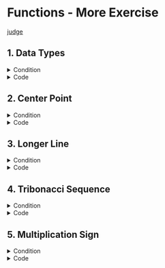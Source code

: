 # Functions - More Exercise

[judge](https://judge.softuni.org/Contests/1729/Functions-More-Exercises)

## 1. Data Types

<details><summary>Condition</summary>

Write a function that, depending on the **first line of the input**,
reads one of the following strings: **"int"**, **"real"**, or **"string"**.

* If the data type is an int, multiply the number by 2.
* If the data type is real, multiply the number by 1.5 and format the result to the second decimal point.
* If the data type is a string, surround the input with "$".
  Print the result on the console.

Example

| Input            | Output  |
|------------------|---------|
| int</br>5        | 10      |
| real</br>2       | 3.00    |
| string</br>hello | $hello$ |

</details>
<details> <summary>Code</summary>

```Python
command = input()
num = input()

if command == "int":
    result = int(num) * 2
elif command == "real":
    result = f"{float(num) * 1.5:.2f}"
elif command == "string":
    result = f"${num}$"

print(result)
```

task solution by kumchovalcho

```Python
command = input()
to_process = input()


def calculate(command, calculation):
    result = ""
    if command == "int":
        result = f"{int(calculation) * 2:.0f}"
    elif command == "real":
        result = f"{float(calculation) * 1.5:.2f}"
    elif command == "string":
        result = "$" + calculation + "$"
    return result


print(calculate(command, to_process))
```

task solution by Ceo

```Python
def calc(arg1, arg2):
    if arg1 == "int":
        result = float(arg2) * 2
        return f"{result:.0f}"

    elif arg1 == "real":
        result = float(arg2) * 1.5
        return f"{result:.2f}"

    elif arg1 == "string":
        return f"${arg2}$"
```

print(calc(command, number))

</details>

## 2. Center Point

<details><summary>Condition</summary>

You will be given the coordinates of two points on a Cartesian coordinate system - X1, Y1, X2, and Y2 on separate lines.
Write a **function** that prints the point which is closest to the center
of the coordinate system (0, 0) in the format: **"({X}, {Y})"**</br>
If the points are at the same distance from the center, print only the first one.
The resulting coordinates must be **formatted** to the **lower integer.**

Example

| Input                        | Output   |
|------------------------------|----------|
| 2</br>4</br>-1</br>2         | (-1, 2)  |
| 10</br>14.5</br>-17.2</br>16 | (10, 14) |

</details>
<details> <summary>Code</summary>

```Python
import math

x1 = math.floor(float(input()))
x2 = math.floor(float(input()))
y1 = math.floor(float(input()))
y2 = math.floor(float(input()))

sum_x = math.floor(abs(x1) + abs(x2))
sum_y = math.floor(abs(y1) + abs(y2))


def whats_closer(arg1, arg2):
    if arg1 <= arg2:
        return f"({x1}, {x2})"

    elif arg2 <= arg1:
        return f"({y1}, {y2})"


print(whats_closer(sum_x, sum_y))
```

```Python
import math


# Function to get coordinates from the user
def get_coordinates():
    x = math.floor(float(input()))
    y = math.floor(float(input()))
    return x, y


# Function to calculate the distance from the center
def calculate_distance(coord):
    return math.floor(abs(coord[0]) + abs(coord[1]))


# Function to determine which of two points is closer to the center
def whats_closer(coord1, coord2):
    distance1 = calculate_distance(coord1)
    distance2 = calculate_distance(coord2)

    if distance1 <= distance2:
        return coord1
    else:
        return coord2


# Get coordinates for points A and B
point_a = get_coordinates()
point_b = get_coordinates()

# Determine which point is closer
closer_point = whats_closer(point_a, point_b)

print(f"{closer_point}")
```

</details>

## 3. Longer Line

<details><summary>Condition</summary>

You will be given the coordinates of four points.
The first and the second pair of points form two different lines.
Create a function that prints the **longer line** in the format:
**"({X1}, {Y1})({X2}, {Y2})"** starting from the point which is closer to the center of the coordinate system (0, 0).
You can reuse the method that you wrote for the previous problem.
If the lines are of equal length, print only the first one.
The resulting coordinates must be **formatted** to the **lower integer.**

Example

| Input                                           | Output          |
|-------------------------------------------------|-----------------|
| 2</br>4</br>-1</br>2</br>-5</br>-5</br>4</br>-3 | (4, -3)(-5, -5) |
| 1</br>2</br>3</br>4</br>9</br>7</br>5</br>6     | (5, 6)(9, 7)    |
|                                                 |                 |

</details>
<details> <summary>Code</summary>

```Python
x1, x2, y1, y2 = math.floor(float(input())), math.floor(float(input())), math.floor(float(input())), math.floor(
    float(input()))
z1, z2, v1, v2 = math.floor(float(input())), math.floor(float(input())), math.floor(float(input())), math.floor(
    float(input()))

sum_x = math.floor(abs(x1) + abs(x2))
sum_y = math.floor(abs(y1) + abs(y2))
sum_z = math.floor(abs(z1) + abs(z2))
sum_v = math.floor(abs(v1) + abs(v2))


def whats_closer(arg1, arg2, arg3, arg4):
    one = arg1 + arg2
    two = arg3 + arg4
    if one > two:
        if abs(x1) + abs(x2) > abs(y1) + abs(y2):
            return f"({y1}, {y2})({x1}, {x2})"
        else:
            return f"({x1}, {x2})({y1}, {y2})"
    elif one < two:
        if abs(z1) + abs(z2) > abs(v1) + abs(v2):
            return f"({v1}, {v2})({z1}, {z2})"
        else:
            return f"({z1}, {z2})({v1}, {v2})"
    else:
        if abs(z1) + abs(z2) > abs(v1) + abs(v2):
            return f"({v1}, {v2})({z1}, {z2})"
        else:
            return f"({z1}, {z2})({v1}, {v2})"


print(whats_closer(sum_x, sum_y, sum_z, sum_v))
```

```Python
import math


def get_input_values():
    x1, x2, y1, y2 = map(lambda x: math.floor(float(input())), range(4))
    z1, z2, v1, v2 = map(lambda x: math.floor(float(input())), range(4))
    return x1, x2, y1, y2, z1, z2, v1, v2


def calculate_sums(x1, x2, y1, y2, z1, z2, v1, v2):
    sum_x = math.floor(abs(x1) + abs(x2))
    sum_y = math.floor(abs(y1) + abs(y2))
    sum_z = math.floor(abs(z1) + abs(z2))
    sum_v = math.floor(abs(v1) + abs(v2))
    return sum_x, sum_y, sum_z, sum_v


def whats_closer(x1, x2, y1, y2, z1, z2, v1, v2):
    sum_x, sum_y, sum_z, sum_v = calculate_sums(x1, x2, y1, y2, z1, z2, v1, v2)

    one = sum_x + sum_y
    two = sum_z + sum_v

    if one > two:
        if abs(x1) + abs(x2) > abs(y1) + abs(y2):
            return f"({y1}, {y2})({x1}, {x2})"
        else:
            return f"({x1}, {x2})({y1}, {y2})"
    elif one < two:
        if abs(z1) + abs(z2) > abs(v1) + abs(v2):
            return f"({v1}, {v2})({z1}, {z2})"
        else:
            return f"({z1}, {z2})({v1}, {v2})"
    else:
        if abs(z1) + abs(z2) > abs(v1) + abs(v2):
            return f"({v1}, {v2})({z1}, {z2})"
        else:
            return f"({z1}, {z2})({v1}, {v2})"


def main():
    x1, x2, y1, y2, z1, z2, v1, v2 = get_input_values()
    result = whats_closer(x1, x2, y1, y2, z1, z2, v1, v2)
    print(result)


if __name__ == "__main__":
    main()
```

</details>

## 4. Tribonacci Sequence

<details><summary>Condition</summary>

In the Tribonacci sequence, every number is formed by the **sum of the previous 3**.
Write a function that prints numbers from the Tribonacci
sequence on **one line** separated by a single space, starting from 1.
You will receive a positive integer number as input.

Example

| Input | Output             |
|-------|--------------------|
| 4     | 1 1 2 4            |
| 8     | 1 1 2 4 7 13 24 44 |

</details>
<details> <summary>Code</summary>

```Python
a, b, c = 1, 1, 2
upper_limit = int(input())

sequence = []

while len(sequence) + 1 <= upper_limit:
    sequence.append(a)
    a, b, c = b, c, a + b + c

print(' '.join(map(str, sequence)))
```

task solution by kumchovalcho

```Python
def tribonacci_sequence(number: int):
    sequence = [1, 1, 2]

    if 1 <= number <= 3:
        return sequence[:number]

    rotations = number - len(sequence)
    for _ in range(rotations):
        current_numbers = sequence[-3:]
        sequence.append(sum(current_numbers))

    return sequence


tribonacci_number = int(input())
result = tribonacci_sequence(tribonacci_number)
print(*result, sep=" ")
```

task solution by Ceo

```Python
starting_number = int(input())

last_three = [1, 1]


def show_tribonacci(num):
    for number in range(1, num + 1):
        if number == 1 or number == 2:
            print(last_three[number - 1], end=" ")
            continue
        else:
            add_last_number = 0
            if len(last_three) > 2:
                add_last_number = last_three.pop(0)
        print(sum(last_three) + add_last_number, end=" ")
        last_three.append(sum(last_three) + add_last_number)


show_tribonacci(starting_number)
```

task solution by Ceo

```Python
n = int(input())


def tribonacci(n):
    list = [1, 0, 0]
    for i in range(n):
        next_num = sum(list)
        print(next_num, end=" ")
        list.append(next_num)
        list.pop(0)


tribonacci(n)
```

</details>

## 5. Multiplication Sign

<details><summary>Condition</summary>

You will receive three integer numbers.
Write a program that finds if their multiplication (the result) is **negative, positive, or zero**.
Try to do this **WITHOUT** multiplying the 3 numbers.

Example

| Input          | Output   |
|----------------|----------|
| 2</br>3</br>-1 | negative |
| 2</br>3</br>1  | positive |

</details>
<details> <summary>Code</summary>

with multiplication

```Python
import math

x, y, z = map(lambda r: math.floor(int(input())), range(3))
sign = ''
result = x * y * z

if result < 0:
    sign = 'negative'
elif result > 0:
    sign = 'positive'
else:
    sign = 'zero'

print(sign)
```

without multiplication

```Python
import math

x, y, z = map(lambda r: math.floor(int(input())), range(3))


def check_numbers(one, two, three):
    if (three > 0 and one < 0 and two < 0) or
            (two > 0 and one < 0 and three < 0) or
            (one > 0 and two < 0 and three < 0) or
            (one > 0 and two > 0 and three > 0):
        return "positive"
    elif one == 0 or two == 0 or three == 0:
        return "zero"
    elif one < 0 or two < 0 or three < 0:
        return "negative"


print(check_numbers(x, y, z))
```

task solution by kumchovalcho

```Python
def check_numbers(first, second, third):
    if any(x == 0 for x in (first, second, third)):
        return "zero"

    if all(x > 0 for x in (first, second, third)) or
            sum(1 for x in (first, second, third) if x < 0) == 2:
        return "positive"

    return "negative"


first_number = int(input())
second_number = int(input())
third_number = int(input())

print(check_numbers(first_number,
                    second_number,
                    third_number
                    )
      )
```

```Python
```

</details>